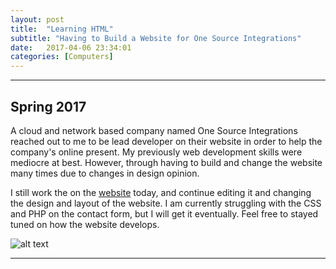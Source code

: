 ```yaml
---
layout: post
title:  "Learning HTML"
subtitle: "Having to Build a Website for One Source Integrations"
date:   2017-04-06 23:34:01
categories: [Computers]
--- 
```


___

## Spring 2017

A cloud and network based company named One Source Integrations reached out to me to be lead developer on their website in order to help the company's online present. My previously web development skills were mediocre at best. However, through having to build and change the website many times due to changes in design opinion. 

I still work the on the [website](osi.io) today, and continue editing it and changing the design and layout of the website. I am currently struggling with the CSS and PHP on the contact form, but I will get it eventually. Feel free to stayed tuned on how the website develops.

![alt text](https://ititch.com/wp-content/uploads/2012/10/smtp-server.jpg)


___



<div>
	  <p>
     <script>
						var week_days = new Array(8);
								week_days[1] = "Sunday";
								week_days[2] = "Monday";
								week_days[3] = "Tuesday";
								week_days[4] = "Wednesday";
								week_days[5] = "Thursday";
								week_days[6] = "Friday";
								week_days[7] = "Saturday";
								
						var month_array = new Array(13);
								month_array[1] = "January";
								month_array[2] = "February";
								month_array[3] = "March";
								month_array[4] = "April";
								month_array[5] = "May";
								month_array[6] = "June";
								month_array[7] = "July";
								month_array[8] = "August";
								month_array[9] = "September";
								month_array[10] = "October";
								month_array[11] = "November";
								month_array[12] = "December";
								
						var date_obj = new 	Date(document.lastModified)
						var curr_day = week_days[date_obj.getDay() + 1]
						var curr_month = month_array[date_obj.getMonth() + 1]
						var curr_date = date_obj.getDate()
						var curr_year = date_obj.getYear()	
							if (curr_year < 2000)
								curr_year+=1900
								document.write("Last updated on" + " " + curr_day + ", " 
								+ curr_month + " " + curr_date + " " + curr_year)
					  </script>
           </p>
      </div>
